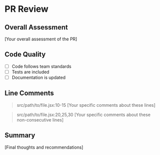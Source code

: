 # PR Review

## Overall Assessment
[Your overall assessment of the PR]

## Code Quality
- [ ] Code follows team standards
- [ ] Tests are included
- [ ] Documentation is updated

## Line Comments
> src/path/to/file.jsx:10-15
[Your specific comments about these lines]

> src/path/to/file.jsx:20,25,30
[Your specific comments about these non-consecutive lines]

## Summary
[Final thoughts and recommendations]
